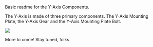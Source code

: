 Basic readme for the Y-Axis Components.

The Y-Axis is made of three primary components. The Y-Axis Mounting Plate, the Y-Axis Gear and the Y-Axis Mounting Plate Bolt.

![](https://giant.gfycat.com/MilkyLimitedIndochinahogdeer.gif)

More to come! Stay tuned, folks.
